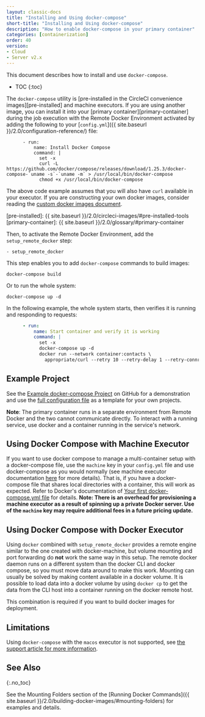 ```yaml
---
layout: classic-docs
title: "Installing and Using docker-compose"
short-title: "Installing and Using docker-compose"
description: "How to enable docker-compose in your primary container"
categories: [containerization]
order: 40
version:
- Cloud
- Server v2.x
---
```


This document describes how to install and use `docker-compose`.

* TOC 
{:toc}

The `docker-compose` utility is [pre-installed in the CircleCI convenience
images][pre-installed] and machine executors. If you are using another image, you
can install it into your [primary container][primary-container] during the job
execution with the Remote Docker Environment activated by adding the following
to your [`config.yml`]({{ site.baseurl }}/2.0/configuration-reference/) file:

``` 
      - run:
          name: Install Docker Compose
          command: |
            set -x
            curl -L https://github.com/docker/compose/releases/download/1.25.3/docker-compose-`uname -s`-`uname -m` > /usr/local/bin/docker-compose
            chmod +x /usr/local/bin/docker-compose
```

The above code example assumes that you will also have `curl` available in your
executor. If you are constructing your own docker images, consider reading the
[custom docker images document]({{site.baseurl}}/2.0/custom-images/}}).

[pre-installed]: {{ site.baseurl }}/2.0/circleci-images/#pre-installed-tools
[primary-container]: {{ site.baseurl }}/2.0/glossary/#primary-container

Then, to activate the Remote Docker Environment, add the `setup_remote_docker` step:

```
- setup_remote_docker
```

This step enables you to add `docker-compose` commands to build images:

``` 
docker-compose build
```

Or to run the whole system:

``` 
docker-compose up -d
```

In the following example, the whole system starts, then verifies it is running and responding to requests:

``` YAML
      - run:
          name: Start container and verify it is working
          command: |
            set -x
            docker-compose up -d
            docker run --network container:contacts \
              appropriate/curl --retry 10 --retry-delay 1 --retry-connrefused http://localhost:8080/contacts/test
```

## Example Project

See the [Example docker-compose Project](https://github.com/circleci/cci-demo-docker/tree/docker-compose) on GitHub for a demonstration and use the [full configuration file](https://github.com/circleci/cci-demo-docker/blob/docker-compose/.circleci/config.yml) as a template for your own projects. 

**Note**: The primary container runs in a separate environment from Remote Docker and the two cannot communicate directly. To interact with a running service, use docker and a container running in the service's network. 

## Using Docker Compose with Machine Executor

If you want to use docker compose to manage a multi-container setup with a docker-compose file, use the `machine` key in your `config.yml` file and use docker-compose as you would normally (see machine executor documentation [here](https://circleci.com/docs/2.0/executor-types/#using-machine) for more details). That is, if you have a docker-compose file that shares local directories with a container, this will work as expected. Refer to Docker's documentation of [Your first docker-compose.yml file](https://docs.docker.com/get-started/part3/#your-first-docker-composeyml-file) for details. **Note: There is an overhead for provisioning a machine executor as a result of spinning up a private Docker server. Use of the `machine` key may require additional fees in a future pricing update.**


## Using Docker Compose with Docker Executor

Using `docker` combined with `setup_remote_docker` provides a remote engine similar to the one created with docker-machine, but volume mounting and port forwarding do **not** work the same way in this setup. The remote docker daemon runs on a different system than the docker CLI and docker compose, so you must move data around to make this work. Mounting can usually be solved by making content available in a docker volume. It is possible to load data into a docker volume by using `docker cp` to get the data from the CLI host into a container running on the docker remote host. 

This combination is required if you want to build docker images for deployment. 

## Limitations

Using `docker-compose` with the `macos` executor is not supported, see [the support article for more information](https://support.circleci.com/hc/en-us/articles/360045029591-Can-I-use-Docker-within-the-macOS-executor-).

## See Also
{:.no_toc}

See the Mounting Folders section of the [Running Docker Commands]({{ site.baseurl }}/2.0/building-docker-images/#mounting-folders) for examples and details.
